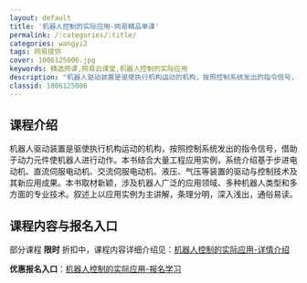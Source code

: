 ```yaml
---
layout: default
title: '机器人控制的实际应用-网易精品单课'
permalink: /:categories/:title/
categories: wangyi2
tags: 网易提供
cover: 1006125006.jpg
keywords: 精选网课,网易云课堂,机器人控制的实际应用
description: "机器人驱动装置是驱使执行机构运动的机构，按照控制系统发出的指令信号，借助于动力元件使机器人进行动作。本书结合大量工程应用实例，系统介绍基于步进电动机、直流伺服电动机、交流伺服电动机、液压、气"
classid: 1006125006
---
```


## 课程介绍

机器人驱动装置是驱使执行机构运动的机构，按照控制系统发出的指令信号，借助于动力元件使机器人进行动作。本书结合大量工程应用实例，系统介绍基于步进电动机、直流伺服电动机、交流伺服电动机、液压、气压等装置的驱动与控制技术及其新应用成果。本书取材新颖，涉及机器人广泛的应用领域、多种机器人类型和多方面的专业技术。叙述上以应用实例为主讲解，条理分明，深入浅出，通俗易读。

## 课程内容与报名入口

部分课程 **限时** 折扣中，课程内容详细介绍见：[机器人控制的实际应用-详情介绍](https://study.163.com/course/introduction/1006125006.htm?share=1&shareId=1025206652&utm_campaign=share&utm_medium=iphoneShare&utm_source=&utm_u=1025206652)

**优惠报名入口**：[机器人控制的实际应用-报名学习](https://study.163.com/course/introduction/1006125006.htm?share=1&shareId=1025206652&utm_campaign=share&utm_medium=iphoneShare&utm_source=&utm_u=1025206652)

